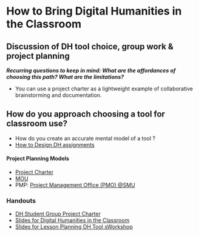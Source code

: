 # How to Bring Digital Humanities in the Classroom 
## Discussion of DH tool choice, group work & project planning

***Recurring questions to keep in mind: What are the affordances of choosing this path? What are the limitations?*** 
* You can use a project charter as a lightweight example of collaborative brainstorming and documentation.

## How do you approach choosing a tool for classroom use? 
* How do you create an accurate mental model of a tool ? 
* [How to Design DH assignments](https://docs.google.com/presentation/d/1NfKpBmQ_zTgORmcaLemTEfF_obj16CVej2iebTTlgEc/edit)

#### Project Planning Models 

* [Project Charter](https://stewartvarner.com/2014/05/project-charter/) 
* [MOU](https://rc.library.uta.edu/uta-ir/handle/10106/25646)
* PMP: [Project Management Office (PMO) @SMU](https://www.smu.edu/OIT/Governance)

### Handouts
* [DH Student Group Project Charter](https://github.com/SouthernMethodistUniversity/dhclass/blob/master/sections/DHStudentGroupProjectCharter.pdf)
* [Slides for Digital Humanities in the Classroom](https://github.com/SouthernMethodistUniversity/dhclass/blob/master/sections/DigitalHumanitiesintheClassroom.pdf)
* [Slides for Lesson Planning DH Tool sWorkshop](https://github.com/SouthernMethodistUniversity/dhclass/blob/master/sections/SlidesLessonPlanningDHToolsWorkshop.pdf)
  
